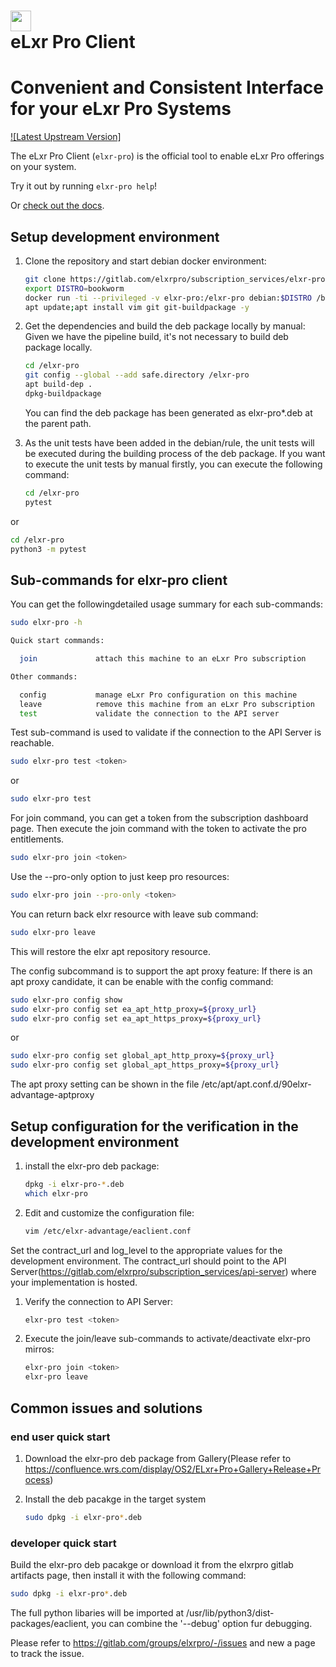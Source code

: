 <h1>
  <a href="https://elxr.pro" target="_blank">
    <img src="https://elxr.org/images/eLxr_logo-06-new.png" width="33"/>
  </a>
  <br>
  eLxr Pro Client
</h1>

# Convenient and Consistent Interface for your eLxr Pro Systems
[![Latest Upstream Version]](https://gitlab.com/elxrpro/subscription_services/elxr-pro)
<br/>

The eLxr Pro Client (`elxr-pro`) is the official tool to enable eLxr Pro offerings on your system.


Try it out by running `elxr-pro help`!

Or [check out the docs](https://elxr.pro).

## Setup development environment

1. Clone the repository and start debian docker environment:

   ```sh
   git clone https://gitlab.com/elxrpro/subscription_services/elxr-pro.git
   export DISTRO=bookworm
   docker run -ti --privileged -v elxr-pro:/elxr-pro debian:$DISTRO /bin/bash
   apt update;apt install vim git git-buildpackage -y
   ```

1. Get the dependencies and build the deb package locally by manual:
   Given we have the pipeline build, it's not necessary to build deb package locally.
   ```sh
   cd /elxr-pro
   git config --global --add safe.directory /elxr-pro
   apt build-dep .
   dpkg-buildpackage
   ```
   You can find the deb package has been generated as elxr-pro*.deb at the parent path.

1. As the unit tests have been added in the debian/rule, the unit tests will be executed during the building process of the deb package. If you want to execute the unit tests by manual firstly, you can execute the following command:
   ```sh
   cd /elxr-pro
   pytest
   ```
or
   ```sh
   cd /elxr-pro
   python3 -m pytest
   ```
## Sub-commands for elxr-pro client

You can get the followingdetailed usage summary for each sub-commands:

   ```sh
   sudo elxr-pro -h

   Quick start commands:

     join             attach this machine to an eLxr Pro subscription

   Other commands:

     config           manage eLxr Pro configuration on this machine
     leave            remove this machine from an eLxr Pro subscription
     test             validate the connection to the API server
   ```

Test sub-command is used to validate if the connection to the API Server is reachable.

   ```sh
   sudo elxr-pro test <token>
   ```
or
   ```sh
   sudo elxr-pro test
   ```

For join command, you can get a token from the subscription dashboard page.
Then execute the join command with the token to activate the pro entitlements.

   ```sh
   sudo elxr-pro join <token>
   ```

Use the --pro-only option to just keep pro resources:
   ```sh
   sudo elxr-pro join --pro-only <token>
   ```

You can return back elxr resource with leave sub command:

   ```sh
   sudo elxr-pro leave
   ```
This will restore the elxr apt repository resource.

The config subcommand is to support the apt proxy feature:
If there is an apt proxy candidate, it can be enable with the config command:

   ```sh
   sudo elxr-pro config show
   sudo elxr-pro config set ea_apt_http_proxy=${proxy_url}
   sudo elxr-pro config set ea_apt_https_proxy=${proxy_url}
   ```
or
   ```sh
   sudo elxr-pro config set global_apt_http_proxy=${proxy_url}
   sudo elxr-pro config set global_apt_https_proxy=${proxy_url}
   ```
The apt proxy setting can be shown in the file
/etc/apt/apt.conf.d/90elxr-advantage-aptproxy

## Setup configuration for the verification in the development environment

1. install the elxr-pro deb package:

   ```sh
   dpkg -i elxr-pro-*.deb
   which elxr-pro
   ```

1. Edit and customize the configuration file:

   ```sh
   vim /etc/elxr-advantage/eaclient.conf
   ```

Set the contract_url and log_level to the appropriate values for the development environment. The contract_url should point to the API Server(https://gitlab.com/elxrpro/subscription_services/api-server) where your implementation is hosted.

1. Verify the connection to API Server:

   ```sh
   elxr-pro test <token>
   ```

1. Execute the join/leave sub-commands to activate/deactivate elxr-pro mirros:

   ```sh
   elxr-pro join <token>
   elxr-pro leave
   ```

## Common issues and solutions

### end user quick start

1. Download the elxr-pro deb package from Gallery(Please refer to https://confluence.wrs.com/display/OS2/ELxr+Pro+Gallery+Release+Process)

1. Install the deb pacakge in the target system

   ```sh
   sudo dpkg -i elxr-pro*.deb
   ```

### developer quick start

Build the elxr-pro deb pacakge or download it from the elxrpro gitlab artifacts page, then install it with the following command:

   ```sh
   sudo dpkg -i elxr-pro*.deb
   ```
The full python libaries will be imported at /usr/lib/python3/dist-packages/eaclient, you can combine the '--debug' option fur debugging.

Please refer to https://gitlab.com/groups/elxrpro/-/issues and new a page to track the issue.
